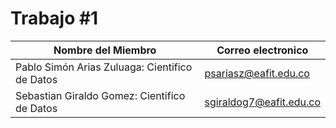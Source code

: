 # Trabajo #1

| Nombre del Miembro | Correo electronico | 
|-------------|-------------|
|  Pablo Simón Arias Zuluaga: Cientifico de Datos | psariasz@eafit.edu.co|
|  Sebastian Giraldo Gomez: Cientifico de Datos | sgiraldog7@eafit.edu.co|
